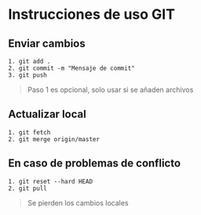 # Instrucciones de uso GIT

## Enviar cambios
``` git
1. git add . 
2. git commit -m "Mensaje de commit"
3. git push
```
> Paso 1 es opcional, solo usar si se añaden archivos

## Actualizar local

``` git
1. git fetch
2. git merge origin/master
```

## En caso de problemas de conflicto
``` git
1. git reset --hard HEAD
2. git pull
```
> Se pierden los cambios locales
